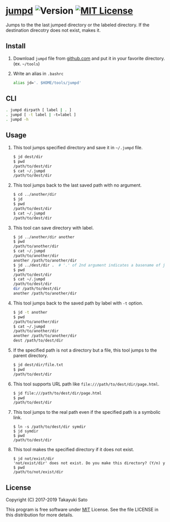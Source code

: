 # [jumpd][repo-url] ![Version][ver-img] [![MIT License][mit-img]][mit-url]

Jumps to the the last jumped directory or the labeled directory.
If the destination direcotry does not exist, makes it.

## Install

1. Download `jumpd` file from [github.com][repo-url] and put it in your favorite directory. (ex. `~/tools`)

2. Write an alias   in `.bashrc`

    ```sh
    alias jd='. $HOME/tools/jumpd'
    ```

## CLI

```sh
. jumpd dirpath [ label | . ]
. jumpd [ -t label | -t=label ]
. jumpd -h
```

## Usage

1. This tool jumps specified directory and save it in `~/.jumpd` file.

   ```sh
   $ jd dest/dir
   $ pwd
   /path/to/dest/dir
   $ cat ~/.jumpd
   /path/to/dest/dir
   ``` 

1. This tool jumps back to the last saved path with no argument.

    ```sh
    $ cd ../another/dir
    $ jd
    $ pwd
    /path/to/dest/dir
    $ cat ~/.jumpd
    /path/to/dest/dir
    ```

1. This tool can save directory with label.

    ```sh
    $ jd ../another/dir another
    $ pwd
    /path/to/another/dir
    $ cat ~/.jumpd
    /path/to/another/dir
    another /path/to/another/dir
    $ jd ../dest/dir .  # '.' of 2nd argument indicates a basename of jumped dir.
    $ pwd
    /path/to/dest/dir
    $ cat ~/.jumpd
    /path/to/dest/dir
    dir /path/to/dest/dir
    another /path/to/another/dir
    ```

1. This tool jumps back to the saved path by label with `-t` option.    

    ```sh
    $ jd -t another
    $ pwd
    /path/to/another/dir
    $ cat ~/.jumpd
    /path/to/another/dir
    another /path/to/another/dir
    dest /path/to/dest/dir
    ```    

1. If the specified path is not a directory but a file, this tool jumps to the parent directory.

    ```sh
    $ jd dest/dir/file.txt
    $ pwd
    /path/to/dest/dir
    ```


1. This tool supports URL path like `file:///path/to/dest/dir/page.html`.

    ```sh
    $ jd file:///path/to/dest/dir/page.html
    $ pwd
    /path/to/dest/dir
    ```

1. This tool jumps to the real path even if the specified path is a symbolic link.

    ```
    $ ln -s /path/to/dest/dir symdir
    $ jd symdir
    $ pwd
    /path/to/dest/dir
    ```

1. This tool makes the specified directory if it does not exist.

    ```
    $ jd not/exist/dir
    'not/exist/dir' does not exist. Do you make this directory? (Y/n) y
    $ pwd
    /path/to/not/exist/dir
    ```


## License

Copyright (C) 2017-2019 Takayuki Sato

This program is free software under [MIT][mit-url] License.
See the file LICENSE in this distribution for more details.

[repo-url]: https://github.com/sttk/jumpd/
[ver-img]: https://img.shields.io/badge/version-0.3.0-blue.svg
[mit-img]: https://img.shields.io/badge/license-MIT-green.svg
[mit-url]: https://opensource.org/licenses/MIT

